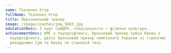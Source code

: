 ```yaml
---
name: Ткаченко Єгор
fullName: Ткаченко Єгор
title: Персональний тренер
image: /image/coaches/img_5683.jpg
educationDesc: 3 курс СумДПУ, спеціальність – фізична культура.
achievementDesc: КМС з пауерліфтингу, бронзовий призер кубка Києва з
  пауерліфтингу, двічі бронзовий призер чемпіонату України зі стронгмену,
  рекордсмен Сум та Києву по становій тязі.
---
```


